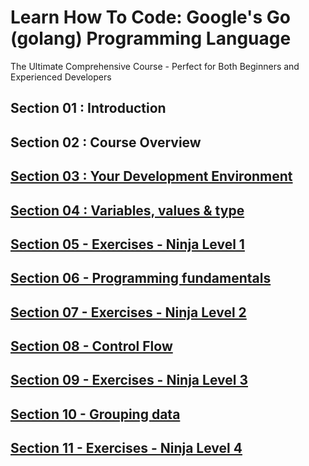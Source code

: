 # Learn How To Code: Google's Go (golang) Programming Language
The Ultimate Comprehensive Course - Perfect for Both Beginners and Experienced Developers

## Section 01 : Introduction

## Section 02 : Course Overview

## [Section 03 : Your Development Environment](Section%2003%20-%20Your%20Development%20Environment/LOCAL_NOTES.md)

## [Section 04 : Variables, values & type](Section%2004%20-%20Variables%2C%20values%20%26%20type/LOCAL_NOTES.md)

## [Section 05 - Exercises - Ninja Level 1](Section%2005%20-%20Exercises%20-%20Ninja%20Level%201/LOCAL_NOTES.md)

## [Section 06 - Programming fundamentals](Section%2006%20-%20Programming%20fundamentals/LOCAL_NOTES.md)

## [Section 07 - Exercises - Ninja Level 2](Section%2007%20-%20Exercises%20-%20Ninja%20Level%202/LOCAL_NOTES.md)

## [Section 08 - Control Flow](Section%2008%20-%20Control%20Flow/LOCAL_NOTES.md)

## [Section 09 - Exercises - Ninja Level 3](Section%2009%20-%20Exercises%20-%20Ninja%20Level%203/LOCAL_NOTES.md)

## [Section 10 - Grouping data](Section%2010%20-%20Grouping%20data/LOCAL_NOTES.md)

## [Section 11 - Exercises - Ninja Level 4](Section%2011%20-%20Exercises%20-%20Ninja%20Level%204/LOCAL_NOTES.md)
